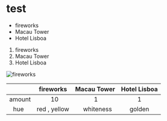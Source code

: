 # test



+   fireworks
+   Macau Tower
+   Hotel Lisboa

1.  fireworks
2.  Macau Tower
3.  Hotel Lisboa

![fireworks](https://scontent-tpe1-1.xx.fbcdn.net/v/t31.0-8/904665_675157535829968_969561221_o.jpg?oh=0be009488c3c0543f29ad7f6f18a40fd&oe=5A653D04)


|        | fireworks |  Macau Tower | Hotel Lisboa |
| :----: |   :----:  |     :----:   |     :----:   |
| amount |     10    |  1 | 1 |
| hue    | red , yellow |    whiteness |golden|
